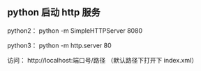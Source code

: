 
## python 启动 http 服务

python2：
python -m SimpleHTTPServer 8080

python3：
python -m http.server 80

访问： http://localhost:端口号/路径 （默认路径下打开下 index.xml）
